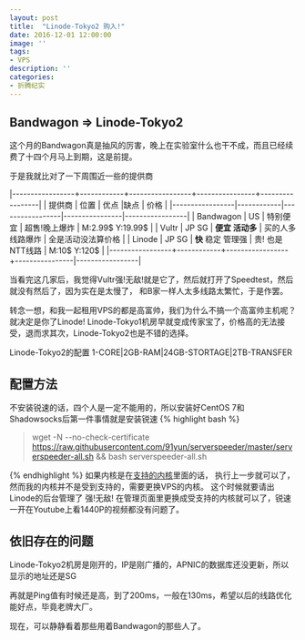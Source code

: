 ```yaml
---
layout: post
title:  "Linode-Tokyo2 购入!"
date: 2016-12-01 12:00:00
image: ''
tags:
- VPS
description: ''
categories:
- 折腾纪实
---
```


**Bandwagon => Linode-Tokyo2**
---
这个月的Bandwagon真是抽风的厉害，晚上在实验室什么也干不成，而且已经续费了十四个月马上到期，这是前提。

于是我就比对了一下周围近一些的提供商

|-----------------+------------+-----------------+----------------+-----------------|
| 提供商           | 位置        | 优点             |缺点            | 价格             |
|-----------------|------------|-----------------|----------------|-----------------|
| Bandwagon       | US         | 特别便宜          | 超售!晚上爆炸   | M:2.99$ Y:19.99$ |
| Vultr           | JP SG      | **便宜 活动多**   | 买的人多线路爆炸 | 全是活动没法算价格  |
| Linode          | JP SG      | **快** 稳定 管理强 | 贵! 也是NTT线路 | M:10$ Y:120$    |
|-----------------+------------+-----------------+----------------|-----------------|

当看完这几家后，我觉得Vultr强!无敌!就是它了，然后就打开了Speedtest，然后就没有然后了，因为实在是太慢了，
和B家一样人太多线路太繁忙，于是作罢。

转念一想，和我一起租用VPS的都是高富帅，我们为什么不搞一个高富帅主机呢？就决定是你了Linode!
Linode-Tokyo1机房早就变成传家宝了，价格高的无法接受，退而求其次，Linode-Tokyo2也是不错的选择。

Linode-Tokyo2的配置
1-CORE\|2GB-RAM\|24GB-STORTAGE\|2TB-TRANSFER

**配置方法**
---
不安装锐速的话，四个人是一定不能用的，所以安装好CentOS 7和Shadowsocks后第一件事情就是安装锐速
{% highlight bash %}
> wget -N --no-check-certificate https://raw.githubusercontent.com/91yun/serverspeeder/master/serverspeeder-all.sh && bash serverspeeder-all.sh

{% endhighlight %}
如果内核是在[支持的内核](https://www.91yun.org/wp-content/plugins/91yun-serverspeeder/systemlist.html)里面的话，
执行上一步就可以了，然而我的内核并不是受到支持的，需要更换VPS的内核。
这个时候就要请出Linode的后台管理了 强!无敌! 在管理页面里更换成受支持的内核就可以了，锐速一开在Youtube上看1440P的视频都没有问题了。

**依旧存在的问题**
---
Linode-Tokyo2机房是刚开的，IP是刚广播的，APNIC的数据库还没更新，所以显示的地址还是SG

再就是Ping值有时候还是高，到了200ms，一般在130ms，希望以后的线路优化能好点，毕竟老牌大厂。


现在，可以静静看着那些用着Bandwagon的那些人了。
